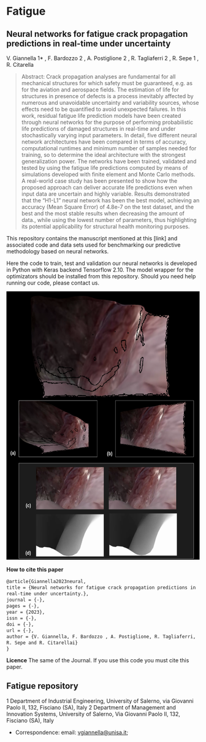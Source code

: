 
# Fatigue
## Neural networks for fatigue crack propagation predictions in real-time under uncertainty  
V. Giannella 1* , F. Bardozzo 2 , A. Postiglione 2 , R. Tagliaferri 2 , R. Sepe 1 , R. Citarella


> Abstract: Crack propagation analyses are fundamental for all mechanical structures for
which safety must be guaranteed, e.g. as for the aviation and aerospace fields. The estimation
of life for structures in presence of defects is a process inevitably affected by numerous and
unavoidable uncertainty and variability sources, whose effects need to be quantified to avoid
unexpected failures.
In this work, residual fatigue life prediction models have been created through neural
networks for the purpose of performing probabilistic life predictions of damaged structures in
real-time and under stochastically varying input parameters. In detail, five different neural
network architectures have been compared in terms of accuracy, computational runtimes and
minimum number of samples needed for training, so to determine the ideal architecture with
the strongest generalization power. The networks have been trained, validated and tested by
using the fatigue life predictions computed by means of simulations developed with finite
element and Monte Carlo methods. A real-world case study has been presented to show how
the proposed approach can deliver accurate life predictions even when input data are
uncertain and highly variable. 
Results demonstrated that the “H1-L1” neural network has been the best model, achieving an
accuracy (Mean Square Error) of 4.8e-7 on the test dataset, and the best and the most stable
results when decreasing the amount of data., while using the lowest number of parameters,
thus highlighting its potential applicability for structural health monitoring purposes.


This repository contains the manuscript mentioned at this [link]
and associated code and data sets used for benchmarking
our predictive methodology based on neural networks.

Here the code to train, test and validation our neural networks is developed in 
Python with Keras backend Tensorflow 2.10. 
The model wrapper for the optimizators should be installed from this repository. 
Should you need help running our code, please contact us. 



<p align="center">
  <img width="600" height="700" src="https://github.com/lodeguns/StaSiS-Net/blob/main/imgs/gh_example.png?raw=true">
</p>


**How to cite this paper**

```
@article{Giannella2023neural,
title = {Neural networks for fatigue crack propagation predictions in real-time under uncertainty.},
journal = {-},
pages = {-},
year = {2023},
issn = {-},
doi = {-},
url = {-},
author = {V. Giannella, F. Bardozzo , A. Postiglione, R. Tagliaferri, R. Sepe and R. Citarellai}
}
```


**Licence**
The same of the Journal.
If you use this code you must cite this paper.































## Fatigue repository
1 Department of Industrial Engineering, University of Salerno, via Giovanni Paolo II, 132, Fisciano (SA), Italy 
2 Department of Management and Innovation Systems, University of Salerno, 
Via Giovanni Paolo II, 132, Fisciano (SA), Italy
* Correspondence: email: vgiannella@unisa.it;

